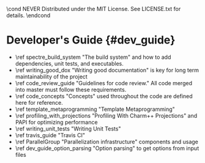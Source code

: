 \cond NEVER
Distributed under the MIT License.
See LICENSE.txt for details.
\endcond
# Developer's Guide {#dev_guide}

- \ref spectre_build_system "The build system" and how to add dependencies,
  unit tests, and executables.
- \ref writing_good_dox "Writing good documentation" is key for long term
  maintainability of the project
- \ref code_review_guide "Guidelines for code review." All code merged into
  master must follow these requirements.
- \ref code_concepts "Concepts" used throughout the code are defined here
  for reference.
- \ref template_metaprogramming "Template Metaprogramming"
- \ref profiling_with_projections "Profiling With Charm++ Projections" and PAPI
  for optimizing performance
- \ref writing_unit_tests "Writing Unit Tests"
- \ref travis_guide "Travis CI"
- \ref ParallelGroup "Parallelization infrastructure" components and usage
- \ref dev_guide_option_parsing "Option parsing" to get options from input files
